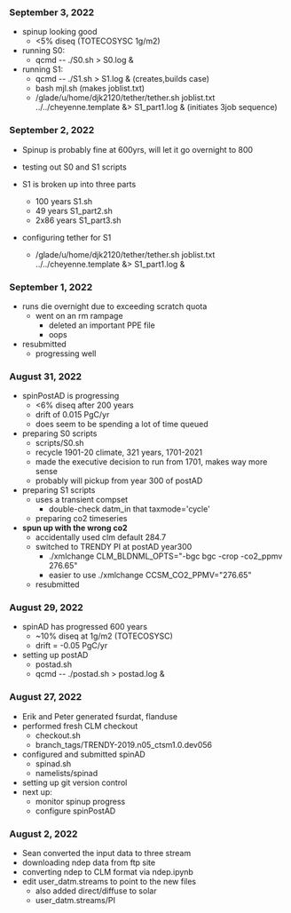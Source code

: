 


### September 3, 2022
  - spinup looking good
    - <5% diseq (TOTECOSYSC 1g/m2)
  - running S0:
    - qcmd -- ./S0.sh > S0.log &
  - running S1:
    - qcmd -- ./S1.sh > S1.log &  (creates,builds case)
    - bash mjl.sh   (makes joblist.txt)
    - /glade/u/home/djk2120/tether/tether.sh joblist.txt ../../cheyenne.template &> S1_part1.log &  (initiates 3job sequence)

### September 2, 2022
  - Spinup is probably fine at 600yrs, will let it go overnight to 800
  - testing out S0 and S1 scripts
  
  - S1 is broken up into three parts
    - 100 years           S1.sh
    - 49 years            S1_part2.sh
    - 2x86 years          S1_part3.sh

  - configuring tether for S1
    - /glade/u/home/djk2120/tether/tether.sh joblist.txt ../../cheyenne.template &> S1_part1.log &

### September 1, 2022
  - runs die overnight due to exceeding scratch quota
    - went on an rm rampage
      - deleted an important PPE file
      - oops
  - resubmitted
    - progressing well


### August 31, 2022
  - spinPostAD is progressing
    - <6% diseq after 200 years
    - drift of 0.015 PgC/yr
    - does seem to be spending a lot of time queued
  - preparing S0 scripts
    - scripts/S0.sh
    - recycle 1901-20 climate, 321 years, 1701-2021
    - made the executive decision to run from 1701, makes way more sense
    - probably will pickup from year 300 of postAD
  - preparing S1 scripts
    - uses a transient compset
      - double-check datm_in that taxmode='cycle'
    - preparing co2 timeseries
  - **spun up with the wrong co2**
    - accidentally used clm default 284.7
    - switched to TRENDY PI at postAD year300
      - ./xmlchange CLM_BLDNML_OPTS="-bgc bgc -crop -co2_ppmv 276.65"
      - easier to use ./xmlchange CCSM_CO2_PPMV="276.65"
    - resubmitted
    

### August 29, 2022
 - spinAD has progressed 600 years
   - ~10% diseq at 1g/m2 (TOTECOSYSC)
   - drift = -0.05 PgC/yr
 - setting up postAD
   - postad.sh
   - qcmd -- ./postad.sh > postad.log &

### August 27, 2022
 - Erik and Peter generated fsurdat, flanduse
 - performed fresh CLM checkout
   - checkout.sh
   - branch_tags/TRENDY-2019.n05_ctsm1.0.dev056
 - configured and submitted spinAD
   - spinad.sh
   - namelists/spinad
 - setting up git version control
 - next up:
   - monitor spinup progress
   - configure spinPostAD


### August 2, 2022
 - Sean converted the input data to three stream
 - downloading ndep data from ftp site
 - converting ndep to CLM format via ndep.ipynb
 - edit user_datm.streams to point to the new files
   - also added direct/diffuse to solar
   - user_datm.streams/PI
